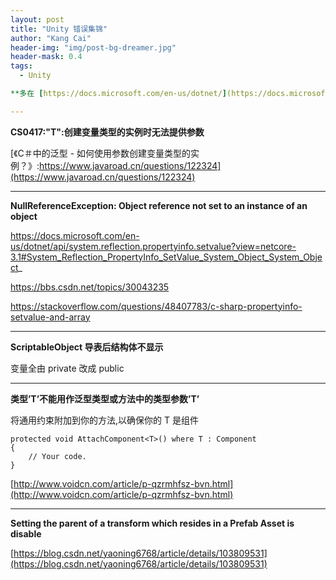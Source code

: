 ```yaml
---
layout: post
title: "Unity 错误集锦"
author: "Kang Cai"
header-img: "img/post-bg-dreamer.jpg"
header-mask: 0.4
tags:
  - Unity

**多在 [https://docs.microsoft.com/en-us/dotnet/](https://docs.microsoft.com/en-us/dotnet/) 里找答案**

---
```


**CS0417:"T":创建变量类型的实例时无法提供参数**

[《C＃中的泛型 - 如何使用参数创建变量类型的实例？》:https://www.javaroad.cn/questions/122324](https://www.javaroad.cn/questions/122324)

---

**NullReferenceException: Object reference not set to an instance of an object**

https://docs.microsoft.com/en-us/dotnet/api/system.reflection.propertyinfo.setvalue?view=netcore-3.1#System_Reflection_PropertyInfo_SetValue_System_Object_System_Object_

https://bbs.csdn.net/topics/30043235

https://stackoverflow.com/questions/48407783/c-sharp-propertyinfo-setvalue-and-array

---

**ScriptableObject 导表后结构体不显示**

变量全由 private 改成 public

---

**类型’T’不能用作泛型类型或方法中的类型参数’T’**

将通用约束附加到你的方法,以确保你的 T 是组件

```buildoutcfg
protected void AttachComponent<T>() where T : Component
{
    // Your code.
}
```

[http://www.voidcn.com/article/p-qzrmhfsz-bvn.html](http://www.voidcn.com/article/p-qzrmhfsz-bvn.html)

---

**Setting the parent of a transform which resides in a Prefab Asset is disable**

[https://blog.csdn.net/yaoning6768/article/details/103809531](https://blog.csdn.net/yaoning6768/article/details/103809531)
